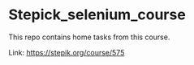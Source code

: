 # Stepick_selenium_course
This repo contains home tasks from this course.

Link: https://stepik.org/course/575